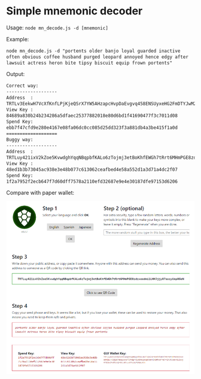 Simple mnemonic decoder
=======================

Usage: ```node mn_decode.js -d [mnemonic]```

Example:
```
node mn_decode.js -d "portents older banjo loyal guarded inactive often obvious coffee husband purged leopard annoyed hence edgy after lawsuit actress heron bite tipsy biscuit equip frown portents"
```

Output:
```
Correct way:
-------------------
Address  : TRTLv3EekwH7VcXfKnfLPjKjeQSrX7YW5AHzapcHvpDaEvgvq458ENSUyxeHG2FmDTYJwM2Zft1SeUicr8svnRQDW4ecGw3xtZx
View Key : 84689a830b24b234286a5dfaec25377882018e80d6bd1f41690477f3c7011d08
Spend Key: ebb7f47cfd9e280e4167e08fa06dc0cc085d25dd323f3a881db4a3be415f1a0d
===================
Buggy way:
-------------------
Address  : TRTLuy421ixV2kZoe5KvwdghYqqNBqpbfKALo6zTojmj3etBoKhfEWGh7tRrt6MHmPGE8zdzxeedmi1LHHJjjy87aszyUep8GeN
View Key : 48ed1b3b73045ac938e3e48b077c613062ceafbed4e58a552d1a3d71a4dc2f07
Spend Key: 1f2a7952f2ecb647f7d60dff7578a2110efd32687e9e4e30187dfe97153d6206
```

Compare with paper wallet:

![paper wallet](example.png "Paper Wallet")
